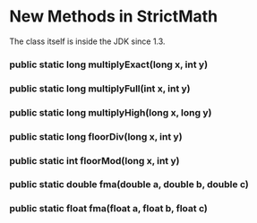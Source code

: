# New Methods in StrictMath
The class itself is inside the JDK since 1.3.


### public static long multiplyExact(long x, int y)

### public static long multiplyFull(int x, int y)
### public static long multiplyHigh(long x, long y)
### public static long floorDiv(long x, int y)
### public static int floorMod(long x, int y)
### public static double fma(double a, double b, double c)
### public static float fma(float a, float b, float c)
